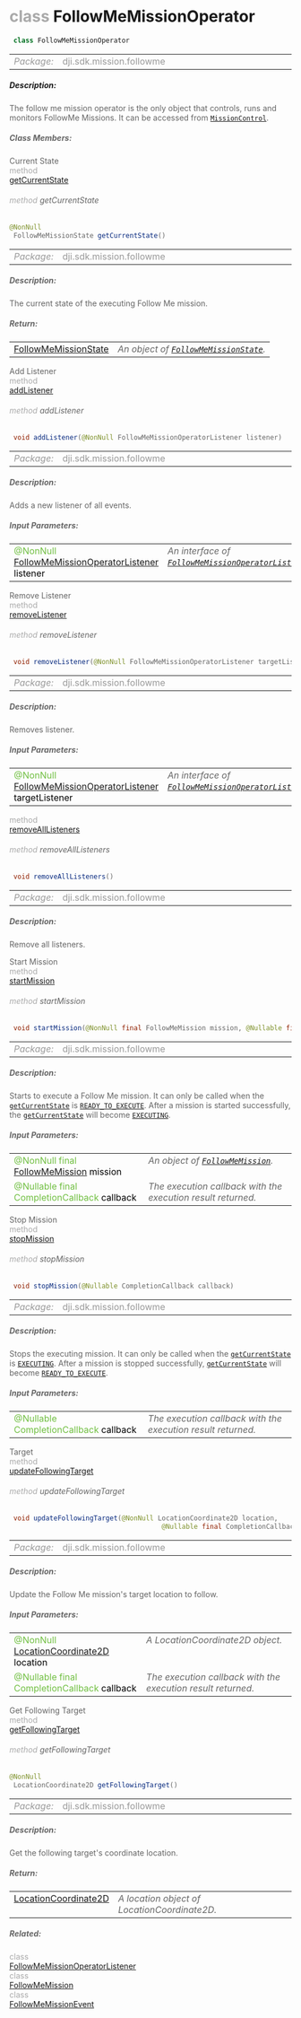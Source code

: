 <div class="article"><h1 ><font color="#AAA">class </font>FollowMeMissionOperator</h1></div>

~~~java
 class FollowMeMissionOperator 
~~~

<html><table class="table-supportedby"><tr valign="top"><td width=15%><font color="#999"><i>Package:</i></td><td width=85%><font color="#999">dji.sdk.mission.followme</td></tr></table></html>



##### Description:



<font color="#666">The follow me mission operator is the only object that controls, runs and monitors FollowMe Missions. It can be accessed from <code><a href="/Components/Missions/DJIMissionControl.html#djimissioncontrol">MissionControl</a></code>.



##### Class Members:

<div class="api-row" id="djifollowmemissionoperator_currentstate"><div class="api-col left">Current State</div><div class="api-col middle" style="color:#AAA">method</div><div class="api-col right"><a class="trigger" href="#djifollowmemissionoperator_currentstate_inline">getCurrentState</a></div></div><div class="inline-doc" id="djifollowmemissionoperator_currentstate_inline"

><div class="article"><h6 ><font color="#AAA">method </font>getCurrentState</h6></div>

~~~java
@NonNull
 FollowMeMissionState getCurrentState() 
~~~

<html><table class="table-supportedby"><tr valign="top"><td width=15%><font color="#999"><i>Package:</i></td><td width=85%><font color="#999">dji.sdk.mission.followme</td></tr></table></html>



##### Description:



<font color="#666">The current state of the executing Follow Me mission.



##### Return:

<html><table class="table-inline-parameters"><tr valign="top"><td><font color="#70BF41"><a href="/Components/Missions/DJIFollowMeMissionState.html#djifollowmemissionstate">FollowMeMissionState</a></td><td><font color="#666"><i>An object of <code><a href="/Components/Missions/DJIFollowMeMissionState.html#djifollowmemissionstate">FollowMeMissionState</a></code>.</i></td></tr></table></html></div>

<div class="api-row" id="djifollowmemissionoperator_addlistener"><div class="api-col left">Add Listener</div><div class="api-col middle" style="color:#AAA">method</div><div class="api-col right"><a class="trigger" href="#djifollowmemissionoperator_addlistener_inline">addListener</a></div></div><div class="inline-doc" id="djifollowmemissionoperator_addlistener_inline"

><div class="article"><h6 ><font color="#AAA">method </font>addListener</h6></div>

~~~java
 void addListener(@NonNull FollowMeMissionOperatorListener listener) 
~~~

<html><table class="table-supportedby"><tr valign="top"><td width=15%><font color="#999"><i>Package:</i></td><td width=85%><font color="#999">dji.sdk.mission.followme</td></tr></table></html>



##### Description:



<font color="#666">Adds a new listener of all events.



##### Input Parameters:

<html><table class="table-inline-parameters"><tr valign="top"><td><font color="#70BF41">@NonNull <a href="/Components/Missions/DJIFollowMeMissionOperatorListener.html#djifollowmemissionoperatorlistener">FollowMeMissionOperatorListener</a> <font color="#000">listener</td><td><font color="#666"><i>An interface of <code><a href="/Components/Missions/DJIFollowMeMissionOperatorListener.html#djifollowmemissionoperatorlistener">FollowMeMissionOperatorListener</a></code>.</i></td></tr></table></html></div>

<div class="api-row" id="djifollowmemissionoperator_removelistener"><div class="api-col left">Remove Listener</div><div class="api-col middle" style="color:#AAA">method</div><div class="api-col right"><a class="trigger" href="#djifollowmemissionoperator_removelistener_inline">removeListener</a></div></div><div class="inline-doc" id="djifollowmemissionoperator_removelistener_inline"

><div class="article"><h6 ><font color="#AAA">method </font>removeListener</h6></div>

~~~java
 void removeListener(@NonNull FollowMeMissionOperatorListener targetListener) 
~~~

<html><table class="table-supportedby"><tr valign="top"><td width=15%><font color="#999"><i>Package:</i></td><td width=85%><font color="#999">dji.sdk.mission.followme</td></tr></table></html>



##### Description:



<font color="#666">Removes listener. 



##### Input Parameters:

<html><table class="table-inline-parameters"><tr valign="top"><td><font color="#70BF41">@NonNull <a href="/Components/Missions/DJIFollowMeMissionOperatorListener.html#djifollowmemissionoperatorlistener">FollowMeMissionOperatorListener</a> <font color="#000">targetListener</td><td><font color="#666"><i>An interface of <code><a href="/Components/Missions/DJIFollowMeMissionOperatorListener.html#djifollowmemissionoperatorlistener">FollowMeMissionOperatorListener</a></code>.</i></td></tr></table></html></div>

<div class="api-row" id="djifollowmemissionoperator_removealllisteners"><div class="api-col left"></div><div class="api-col middle" style="color:#AAA">method</div><div class="api-col right"><a class="trigger" href="#djifollowmemissionoperator_removealllisteners_inline">removeAllListeners</a></div></div><div class="inline-doc" id="djifollowmemissionoperator_removealllisteners_inline"

><div class="article"><h6 ><font color="#AAA">method </font>removeAllListeners</h6></div>

~~~java
 void removeAllListeners() 
~~~

<html><table class="table-supportedby"><tr valign="top"><td width=15%><font color="#999"><i>Package:</i></td><td width=85%><font color="#999">dji.sdk.mission.followme</td></tr></table></html>



##### Description:



<font color="#666">Remove all listeners.

</div>

<div class="api-row" id="djifollowmemissionoperator_startmission"><div class="api-col left">Start Mission</div><div class="api-col middle" style="color:#AAA">method</div><div class="api-col right"><a class="trigger" href="#djifollowmemissionoperator_startmission_inline">startMission</a></div></div><div class="inline-doc" id="djifollowmemissionoperator_startmission_inline"

><div class="article"><h6 ><font color="#AAA">method </font>startMission</h6></div>

~~~java
 void startMission(@NonNull final FollowMeMission mission, @Nullable final CompletionCallback callback) 
~~~

<html><table class="table-supportedby"><tr valign="top"><td width=15%><font color="#999"><i>Package:</i></td><td width=85%><font color="#999">dji.sdk.mission.followme</td></tr></table></html>



##### Description:



<font color="#666">Starts to execute a Follow Me mission. It can only be called when the  <code><a href="/Components/Missions/DJIFollowMeMissionOperator.html#djifollowmemissionoperator_currentstate">getCurrentState</a></code> is  <code><a href="/Components/Missions/DJIFollowMeMissionState.html#djifollowmemissionstate_readytostart">READY_TO_EXECUTE</a></code>. After a mission is started  successfully, the <code><a href="/Components/Missions/DJIFollowMeMissionOperator.html#djifollowmemissionoperator_currentstate">getCurrentState</a></code> will become  <code><a href="/Components/Missions/DJIFollowMeMissionState.html#djifollowmemissionstate_executing">EXECUTING</a></code>.



##### Input Parameters:

<html><table class="table-inline-parameters"><tr valign="top"><td><font color="#70BF41">@NonNull final <a href="/Components/Missions/DJIFollowMeMission.html#djifollowmemission">FollowMeMission</a> <font color="#000">mission</td><td><font color="#666"><i>An object of <code><a href="/Components/Missions/DJIFollowMeMission.html#djifollowmemission">FollowMeMission</a></code>.</i></td></tr><tr valign="top"><td><font color="#70BF41">@Nullable final CompletionCallback <font color="#000">callback</td><td><font color="#666"><i>The execution callback with the execution result returned.</i></td></tr></table></html></div>

<div class="api-row" id="djifollowmemissionoperator_stopmission"><div class="api-col left">Stop Mission</div><div class="api-col middle" style="color:#AAA">method</div><div class="api-col right"><a class="trigger" href="#djifollowmemissionoperator_stopmission_inline">stopMission</a></div></div><div class="inline-doc" id="djifollowmemissionoperator_stopmission_inline"

><div class="article"><h6 ><font color="#AAA">method </font>stopMission</h6></div>

~~~java
 void stopMission(@Nullable CompletionCallback callback) 
~~~

<html><table class="table-supportedby"><tr valign="top"><td width=15%><font color="#999"><i>Package:</i></td><td width=85%><font color="#999">dji.sdk.mission.followme</td></tr></table></html>



##### Description:



<font color="#666">Stops the executing mission. It can only be called when the  <code><a href="/Components/Missions/DJIFollowMeMissionOperator.html#djifollowmemissionoperator_currentstate">getCurrentState</a></code> is  <code><a href="/Components/Missions/DJIFollowMeMissionState.html#djifollowmemissionstate_executing">EXECUTING</a></code>. After a mission is stopped successfully,  <code><a href="/Components/Missions/DJIFollowMeMissionOperator.html#djifollowmemissionoperator_currentstate">getCurrentState</a></code> will become  <code><a href="/Components/Missions/DJIFollowMeMissionState.html#djifollowmemissionstate_readytostart">READY_TO_EXECUTE</a></code>.



##### Input Parameters:

<html><table class="table-inline-parameters"><tr valign="top"><td><font color="#70BF41">@Nullable CompletionCallback <font color="#000">callback</td><td><font color="#666"><i>The execution callback with the execution result returned.</i></td></tr></table></html></div>

<div class="api-row" id="djifollowmemissionoperator_updatefollowingtarget"><div class="api-col left">Target</div><div class="api-col middle" style="color:#AAA">method</div><div class="api-col right"><a class="trigger" href="#djifollowmemissionoperator_updatefollowingtarget_inline">updateFollowingTarget</a></div></div><div class="inline-doc" id="djifollowmemissionoperator_updatefollowingtarget_inline"

><div class="article"><h6 ><font color="#AAA">method </font>updateFollowingTarget</h6></div>

~~~java
 void updateFollowingTarget(@NonNull LocationCoordinate2D location,
                                      @Nullable final CompletionCallback callback) 
~~~

<html><table class="table-supportedby"><tr valign="top"><td width=15%><font color="#999"><i>Package:</i></td><td width=85%><font color="#999">dji.sdk.mission.followme</td></tr></table></html>



##### Description:



<font color="#666">Update the Follow Me mission's target location to follow.



##### Input Parameters:

<html><table class="table-inline-parameters"><tr valign="top"><td><font color="#70BF41">@NonNull <a href="/Components/FlightController/DJIFlightController_DJILocationCoordinate2D.html#djiflightcontroller_djilocationcoordinate2d">LocationCoordinate2D</a> <font color="#000">location</td><td><font color="#666"><i>A LocationCoordinate2D object.</i></td></tr><tr valign="top"><td><font color="#70BF41">@Nullable final CompletionCallback <font color="#000">callback</td><td><font color="#666"><i>The execution callback with the execution result returned.</i></td></tr></table></html></div>

<div class="api-row" id="djifollowmemissionoperator_getfollowingtarget"><div class="api-col left">Get Following Target</div><div class="api-col middle" style="color:#AAA">method</div><div class="api-col right"><a class="trigger" href="#djifollowmemissionoperator_getfollowingtarget_inline">getFollowingTarget</a></div></div><div class="inline-doc" id="djifollowmemissionoperator_getfollowingtarget_inline"

><div class="article"><h6 ><font color="#AAA">method </font>getFollowingTarget</h6></div>

~~~java
@NonNull
 LocationCoordinate2D getFollowingTarget() 
~~~

<html><table class="table-supportedby"><tr valign="top"><td width=15%><font color="#999"><i>Package:</i></td><td width=85%><font color="#999">dji.sdk.mission.followme</td></tr></table></html>



##### Description:



<font color="#666">Get the following target's coordinate location.



##### Return:

<html><table class="table-inline-parameters"><tr valign="top"><td><font color="#70BF41"><a href="/Components/FlightController/DJIFlightController_DJILocationCoordinate2D.html#djiflightcontroller_djilocationcoordinate2d">LocationCoordinate2D</a></td><td><font color="#666"><i>A location object of LocationCoordinate2D.</i></td></tr></table></html></div>



##### Related:

<div class="api-row" id="djifollowmemissionoperatorlistener"><div class="api-col left"></div><div class="api-col middle" style="color:#AAA">class</div><div class="api-col right"><a href="/Components/Missions/DJIFollowMeMissionOperatorListener.html">FollowMeMissionOperatorListener</a></div></div><div class="api-row" id="djifollowmemission"><div class="api-col left"></div><div class="api-col middle" style="color:#AAA">class</div><div class="api-col right"><a href="/Components/Missions/DJIFollowMeMission.html">FollowMeMission</a></div></div><div class="api-row" id="djifollowmemissionevent"><div class="api-col left"></div><div class="api-col middle" style="color:#AAA">class</div><div class="api-col right"><a href="/Components/Missions/DJIFollowMeMissionEvent.html">FollowMeMissionEvent</a></div></div>
